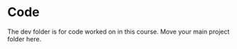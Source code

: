 # Code

The dev folder is for code worked on in this course. Move your main project folder here. 

   



 








